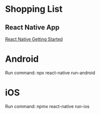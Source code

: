 # Shopping List
## React Native App
[React Native Getting Started](https://reactnative.dev/docs/getting-started)

# Android
Run command:
npx react-native run-android

# iOS
Run command:
npmx react-native run-ios